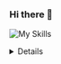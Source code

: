### Hi there 👋
![My Skills](https://skillicons.dev/icons?i=js,html,css,bootstrap)
<!--
**SahilPrabhakar7/SahilPRabhakar7** is a ✨ _special_ ✨ repository because its `README.md` (this file) appears on your GitHub profile.

Here are some ideas to get you started:

- 🔭 I’m currently working on ...
- 🌱 I’m currently learning ...
- 👯 I’m looking to collaborate on ...
- 🤔 I’m looking for help with ...
- 💬 Ask me about ...
- 📫 How to reach me: ...
- 😄 Pronouns: ...
- ⚡ Fun fact: ...
-->
<details>
  <div>Github Stats ⚡</div>
  <a href="#">![Github stats](https://github-readme-stats.vercel.app/api?username=SahilPrabhakar7&theme=blueberry&count_private=true&hide_border=true&line_height=20)</a>
  <a href="#">![Top Langs](https://github-readme-stats.vercel.app/api/top-langs/?username=SahilPrabhakar7&layout=compact&theme=blueberry&count_private=true&hide_border=true)</a>
</details>
